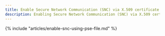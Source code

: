 ```yaml
---
title: Enable Secure Network Communication (SNC) via X.509 certificate
description: Enabling Secure Network Communication (SNC) via X.509 certificate 
---
```


{% include "articles/enable-snc-using-pse-file.md" %}